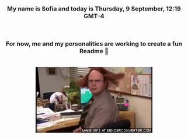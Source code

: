 


<div align="center">
<h3 >My name is Sofia and today is Thursday, 9 September, 12:19 GMT-4</h3><br>
<h3 >For now, me and my personalities are working to create a fun Readme 👋
</h3><br>
<img src='img/dwight.gif' alt='working...'/>
</div>
